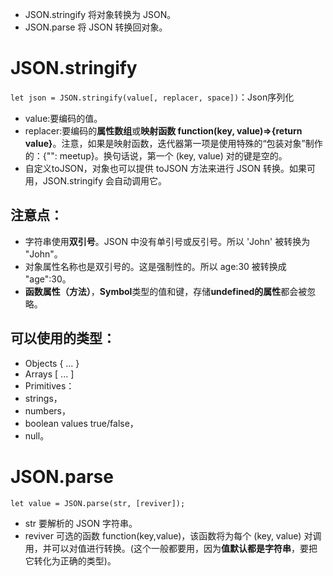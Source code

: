 - JSON.stringify 将对象转换为 JSON。
- JSON.parse 将 JSON 转换回对象。
# JSON.stringify 
`let json = JSON.stringify(value[, replacer, space])`：Json序列化
- value:要编码的值。
- replacer:要编码的**属性数组**或**映射函数 function(key, value)=>{return value}**。注意，如果是映射函数，迭代器第一项是使用特殊的“包装对象”制作的：{"": meetup}。换句话说，第一个 (key, value) 对的键是空的。
- 自定义toJSON，对象也可以提供 toJSON 方法来进行 JSON 转换。如果可用，JSON.stringify 会自动调用它。
## 注意点：
- 字符串使用**双引号**。JSON 中没有单引号或反引号。所以 'John' 被转换为 "John"。
- 对象属性名称也是双引号的。这是强制性的。所以 age:30 被转换成 "age":30。
- **函数属性（方法）**，**Symbol**类型的值和键，存储**undefined的属性**都会被忽略。
## 可以使用的类型：
- Objects { ... }
- Arrays [ ... ]
- Primitives：
- strings，
- numbers，
- boolean values true/false，
- null。
# JSON.parse
`let value = JSON.parse(str, [reviver]);`
- str 要解析的 JSON 字符串。
- reviver 可选的函数 function(key,value)，该函数将为每个 (key, value) 对调用，并可以对值进行转换。(这个一般都要用，因为**值默认都是字符串**，要把它转化为正确的类型)。